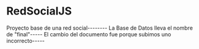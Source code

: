 # RedSocialJS
Proyecto base de una red social--------
La Base de Datos lleva el nombre de "final"-----
El cambio del documento fue porque subimos uno incorrecto-----
